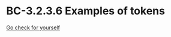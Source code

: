 # BC-3.2.3.6 Examples of tokens 

[Go check for yourself]( https://www.coingecko.com/en/categories)
